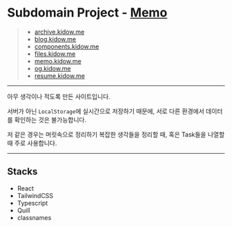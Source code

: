 # Subdomain Project - [Memo](https://memo.kidow.me)

> - [archive.kidow.me](https://github.com/kidow/archive)
> - [blog.kidow.me](https://github.com/kidow/blog)
> - [components.kidow.me](https://github.com/kidow/components)
> - [files.kidow.me](https://github.com/kidow/files)
> - [memo.kidow.me](https://github.com/kidow/memo)
> - [og.kidow.me](https://github.com/kidow/og)
> - [resume.kidow.me](https://github.com/kidow/resume)

---

아무 생각이나 적도록 만든 사이트입니다.

서버가 아닌 `LocalStorage`에 실시간으로 저장하기 때문에, 서로 다른 환경에서 데이터를 확인하는 것은 불가능합니다.

저 같은 경우는 머릿속으로 정리하기 복잡한 생각들을 정리할 때, 혹은 Task들을 나열할 때 주로 사용합니다.

---

## Stacks

- React
- TailwindCSS
- Typescript
- Quill
- classnames
